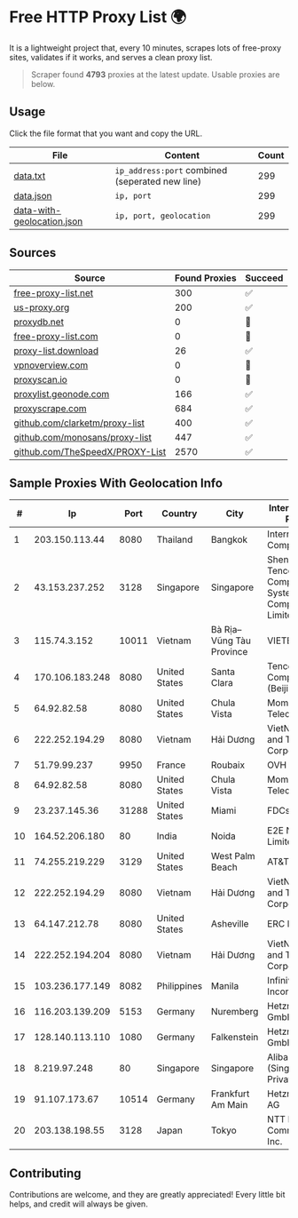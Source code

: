 
# Free HTTP Proxy List 🌍

It is a lightweight project that, every 10 minutes, scrapes lots of free-proxy sites, validates if it works, and serves a clean proxy list.


> Scraper found **4793** proxies at the latest update. Usable proxies are below.

## Usage

Click the file format that you want and copy the URL.


|File|Content|Count|
|----|-------|-----|
|[data.txt](https://raw.githubusercontent.com/themiralay/Proxy-List-World/master/data.txt)|`ip_address:port` combined (seperated new line)|299|
|[data.json](https://raw.githubusercontent.com/themiralay/Proxy-List-World/master/data.json)|`ip, port`|299|
|[data-with-geolocation.json](https://raw.githubusercontent.com/themiralay/Proxy-List-World/master/data-with-geolocation.json)|`ip, port, geolocation`|299|

## Sources

|Source|Found Proxies|Succeed|
|------|-------------|-------|
|[free-proxy-list.net](https://free-proxy-list.net)|300|✅|
|[us-proxy.org](https://www.us-proxy.org)|200|✅|
|[proxydb.net](http://proxydb.net)|0|🚫|
|[free-proxy-list.com](https://free-proxy-list.com/?page=&port=&type%5B%5D=http&type%5B%5D=https&up_time=0&search=Search)|0|🚫|
|[proxy-list.download](https://www.proxy-list.download/HTTP)|26|✅|
|[vpnoverview.com](https://vpnoverview.com/privacy/anonymous-browsing/free-proxy-servers)|0|🚫|
|[proxyscan.io](https://www.proxyscan.io)|0|🚫|
|[proxylist.geonode.com](https://proxylist.geonode.com/api/proxy-list?limit=300&page=1&sort_by=lastChecked&sort_type=desc&protocols=http,https)|166|✅|
|[proxyscrape.com](https://api.proxyscrape.com/v2/?request=displayproxies&protocol=http&timeout=10000&country=all&ssl=all&anonymity=all)|684|✅|
|[github.com/clarketm/proxy-list](https://raw.githubusercontent.com/clarketm/proxy-list/master/proxy-list-raw.txt)|400|✅|
|[github.com/monosans/proxy-list](https://raw.githubusercontent.com/monosans/proxy-list/main/proxies/http.txt)|447|✅|
|[github.com/TheSpeedX/PROXY-List](https://raw.githubusercontent.com/TheSpeedX/PROXY-List/master/http.txt)|2570|✅|


## Sample Proxies With Geolocation Info

|#|Ip|Port|Country|City|Internet Service Provider|
|-|--|----|-------|----|-------------------------|
|1|203.150.113.44|8080|Thailand|Bangkok|Internet Thailand Company Ltd.|
|2|43.153.237.252|3128|Singapore|Singapore|Shenzhen Tencent Computer Systems Company Limited|
|3|115.74.3.152|10011|Vietnam|Bà Rịa–Vũng Tàu Province|VIETELxdsl|
|4|170.106.183.248|8080|United States|Santa Clara|Tencent Cloud Computing (Beijing) Co|
|5|64.92.82.58|8080|United States|Chula Vista|Momentum Telecom, Inc.|
|6|222.252.194.29|8080|Vietnam|Hải Dương|VietNam Post and Telecom Corporation|
|7|51.79.99.237|9950|France|Roubaix|OVH SAS|
|8|64.92.82.58|8080|United States|Chula Vista|Momentum Telecom, Inc.|
|9|23.237.145.36|31288|United States|Miami|FDCservers.net|
|10|164.52.206.180|80|India|Noida|E2E Networks Limited|
|11|74.255.219.229|3129|United States|West Palm Beach|AT&T Corp.|
|12|222.252.194.29|8080|Vietnam|Hải Dương|VietNam Post and Telecom Corporation|
|13|64.147.212.78|8080|United States|Asheville|ERC Broadband|
|14|222.252.194.204|8080|Vietnam|Hải Dương|VietNam Post and Telecom Corporation|
|15|103.236.177.149|8082|Philippines|Manila|Infinivan Incorporated|
|16|116.203.139.209|5153|Germany|Nuremberg|Hetzner Online GmbH|
|17|128.140.113.110|1080|Germany|Falkenstein|Hetzner Online GmbH|
|18|8.219.97.248|80|Singapore|Singapore|Alibaba Cloud (Singapore) Private Limited|
|19|91.107.173.67|10514|Germany|Frankfurt Am Main|Hetzner Online AG|
|20|203.138.198.55|3128|Japan|Tokyo|NTT PC Communications, Inc.|



## Contributing

Contributions are welcome, and they are greatly appreciated! Every
little bit helps, and credit will always be given.

